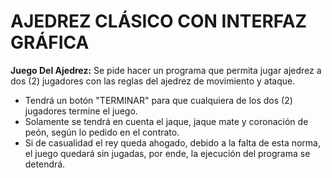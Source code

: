 # AJEDREZ CLÁSICO CON INTERFAZ GRÁFICA

**Juego Del Ajedrez:** Se pide hacer un programa que permita jugar ajedrez a dos (2) jugadores con las reglas del ajedrez de movimiento y ataque.
- Tendrá un botón "TERMINAR" para que cualquiera de los dos (2) jugadores termine el juego.
- Solamente se tendrá en cuenta el jaque, jaque mate y coronación de peón, según lo pedido en el contrato.
- Si de casualidad el rey queda ahogado, debido a la falta de esta norma, el juego quedará sin jugadas, por ende, la ejecución del programa se detendrá.